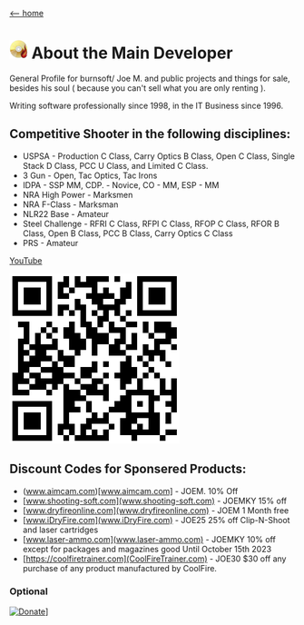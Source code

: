 [ <-- home](README.md)
# ![logo](img/BSLogo_32x32.png) About the Main Developer

General Profile for burnsoft/ Joe M. and public projects and things for sale, besides his soul ( because you can't sell what you are only renting ).

Writing software professionally since 1998, in the IT Business since 1996. 

## Competitive Shooter in the following disciplines:

* USPSA - Production C Class, Carry Optics B Class, Open C Class, Single Stack D Class, PCC U Class, and Limited C Class.
* 3 Gun - Open, Tac Optics, Tac Irons
* IDPA - SSP MM, CDP. - Novice, CO - MM, ESP - MM
* NRA High Power - Marksmen
* NRA F-Class - Marksman
* NLR22 Base - Amateur
* Steel Challenge - RFRI C Class, RFPI C Class, RFOP C Class, RFOR B Class, Open B Class, PCC B Class, Carry Optics C Class
* PRS - Amateur


[YouTube](http://jm.myguncollection.net)

![logo](img/jm.png)

## Discount Codes for Sponsered Products:

* (www.aimcam.com)[www.aimcam.com] - JOEM. 10% Off
* [www.shooting-soft.com](www.shooting-soft.com) - JOEMKY  15% off 
* [www.dryfireonline.com](www.dryfireonline.com) - JOEM   1 Month free  
* [www.iDryFire.com](www.iDryFire.com) - JOE25    25% off Clip-N-Shoot and laser cartridges
* [www.laser-ammo.com](www.laser-ammo.com) - JOEMKY   10% off except for packages and magazines good Until October 15th 2023
* [https://coolfiretrainer.com](CoolFireTrainer.com) - JOE30   $30 off any purchase of any product manufactured by CoolFire.



### Optional

[![Donate](https://www.paypalobjects.com/en_US/i/btn/btn_donateCC_LG.gif)](https://www.paypal.com/cgi-bin/webscr?cmd=_s-xclick&hosted_button_id=JSW8XEMQVH4BE)]
